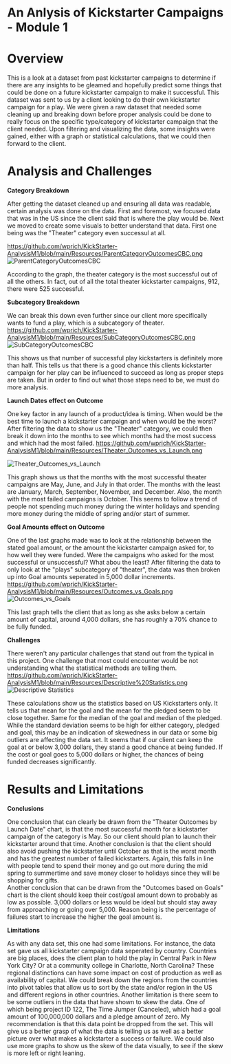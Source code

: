 # An Anlysis of Kickstarter Campaigns - Module 1

# **Overview**  

  This is a look at a dataset from past kickstarter campaigns to determine if there are any insights to be gleamed and hopefully predict some things that could be done on a future kickstarter campaign to make it successful.  This dataset was sent to us by a client looking to do their own kickstarter campaign for a play.  We were given a raw dataset that needed some cleaning up and breaking down before proper analysis could be done to really focus on the specific type/category of kickstarter campaign that the client needed.  Upon filtering and visualizing the data, some insights were gained, either with a graph or statistical calculations, that we could then forward to the client.  
  
# **Analysis and Challenges** 

  **Category Breakdown**

   After getting the dataset cleaned up and ensuring all data was readable, certain analysis was done on the data.  First and foremost, we focused data that was in the US since the client said that is where the play would be.  Next we moved to create some visuals to better understand that data.  First one being was the "Theater" category even successul at all.
   
https://github.com/wprich/KickStarter-AnalysisM1/blob/main/Resources/ParentCategoryOutcomesCBC.png
![ParentCategoryOutcomesCBC](https://user-images.githubusercontent.com/85487722/124496927-f581d600-dd6e-11eb-941f-f26604446707.png)

  According to the graph, the theater category is the most successful out of all the others.  In fact, out of all the total theater kickstarter campaigns, 912, there were 525 successful.  
  
  **Subcategory Breakdown**
  
  We can break this down even further since our client more specifically wants to fund a play, which is a subcategory of theater.  
https://github.com/wprich/KickStarter-AnalysisM1/blob/main/Resources/SubCategoryOutcomesCBC.png
![SubCategoryOutcomesCBC](https://user-images.githubusercontent.com/85487722/124497628-fa935500-dd6f-11eb-8b2d-4e17cee73697.png)

  This shows us that number of successful play kickstarters is definitely more than half.  This tells us that there is a good chance this clients kickstarter campaign for her play can be influenced to succeed as long as proper steps are taken.  But in order to find out what those steps need to be, we must do more analysis.  
  
  **Launch Dates effect on Outcome**
  
  One key factor in any launch of a product/idea is timing.  When would be the best time to launch a kickstarter campaign and when would be the worst?  After filtering the data to show us the "Theater" category, we could then break it down into the months to see which months had the most success and which had the most failed.
https://github.com/wprich/KickStarter-AnalysisM1/blob/main/Resources/Theater_Outcomes_vs_Launch.png

![Theater_Outcomes_vs_Launch](https://user-images.githubusercontent.com/85487722/124498580-6f1ac380-dd71-11eb-9816-0c7fa4fdf94d.png)

  This graph shows us that the months with the most successful theater campaigns are May, June, and July in that order.  The months with the least are January, March, September, November, and December.  Also, the month with the most failed campaigns is October.  This seems to follow a trend of people not spending much money during the winter holidays and spending more money during the middle of spring and/or start of summer.  
  
**Goal Amounts effect on Outcome**

  One of the last graphs made was to look at the relationship between the stated goal amount, or the amount the kickstarter campaign asked for, to how well they were funded.  Were the campaigns who asked for the most successful or unsuccessful?  What abou the least?  After filtering the data to only look at the "plays" subcategory of "theater",  the data was then broken up into Goal amounts seperated in 5,000 dollar increments.  
https://github.com/wprich/KickStarter-AnalysisM1/blob/main/Resources/Outcomes_vs_Goals.png
![Outcomes_vs_Goals](https://user-images.githubusercontent.com/85487722/124499546-0df3ef80-dd73-11eb-9a87-a00e6502087f.png)

  This last graph tells the client that as long as she asks below a certain amount of capital, around 4,000 dollars, she has roughly a 70% chance to be fully funded.  
  
**Challenges**

   There weren't any particular challenges that stand out from the typical in this project.  One challenge that most could encounter would be not understanding what the statistical methods are telling them.  
https://github.com/wprich/KickStarter-AnalysisM1/blob/main/Resources/Descriptive%20Statistics.png
![Descriptive Statistics](https://user-images.githubusercontent.com/85487722/124501158-e94d4700-dd75-11eb-9b2d-4539c4f202c0.png)

  These calculations show us the statistics based on US Kickstarters only.  It tells us that mean for the goal and the mean for the pledged seem to be close together.  Same for the median of the goal and median of the pledged.  While the standard deviation seems to be high for either category, pledged and goal, this may be an indication of skewedness in our data or some big outliers are affecting the data set.  It seems that if our client can keep the goal at or below 3,000 dollars, they stand a good chance at being funded.  If the cost or goal goes to 5,000 dollars or higher, the chances of being funded decreases significantly.

# **Results and Limitations**

**Conclusions**
  
  One conclusion that can clearly be drawn from the "Theater Outcomes by Launch Date" chart, is that the most successful month for a kickstarter campaign of the category is May.  So our client should plan to launch their kickstarter around that time.  Another conclusion is that the client should also avoid pushing the kickstarter until October as that is the worst month and has the greatest number of failed kickstarters.  Again, this falls in line with people tend to spend their money and go out more during the mid spring to summertime and save money closer to holidays since they will be shopping for gifts.   
  Another conclusion that can be drawn from the "Outcomes based on Goals" chart is the client should keep their cost/goal amount down to probably as low as possible.  3,000 dollars or less would be ideal but should stay away from approaching or going over 5,000.  Reason being is the percentage of failures start to increase the higher the goal amount is.  
  
**Limitations**

   As with any data set, this one had some limitations.  For instance, the data set gave us all kickstarter campaign data seperated by country.  Countries are big places,  does the client plan to hold the play in Central Park in New York City?  Or at a community college in Charlotte, North Carolina?  These regional distinctions can have some impact on cost of production as well as availability of capital.  We could break down the regions from the countries into pivot tables that allow us to sort by the state and/or region in the US and different regions in other countries.  Another limitation is there seem to be some outliers in the data that have shown to skew the data.  One of which being project ID 122, The Time Jumper (Canceled), which had a goal amount of 100,000,000 dollars and a pledge amount of zero.  My recommendation is that this data point be dropped from the set.  This will give us a better grasp of what the data is telling us as well as a better picture over what makes a kickstarter a success or failure.  We could also use more graphs to show us the skew of the data visually, to see if the skew is more left or right leaning.    

